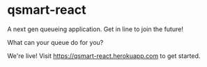 # qsmart-react
A next gen queueing application. Get in line to join the future!

What can your queue do for you?

We're live! Visit https://qsmart-react.herokuapp.com to get started.
